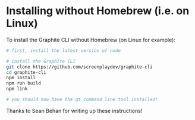 # Installing without Homebrew (i.e. on Linux)

To install the Graphite CLI without Homebrew (on Linux for example):

```bash
# first, install the latest version of node

# install the Graphite CLI
git clone https://github.com/screenplaydev/graphite-cli
cd graphite-cli
npm install
npm run build
npm link

# you should now have the gt command line tool installed!
```

Thanks to Sean Behan for writing up these instructions!
